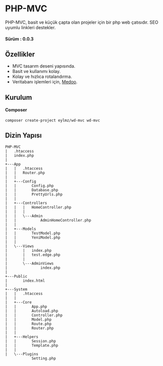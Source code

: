 # PHP-MVC
PHP-MVC, basit ve küçük çapta olan projeler için bir php web çatısıdır. SEO uyumlu linkleri destekler.

#### Sürüm : 0.0.3
## Özellikler
- MVC tasarım deseni yapısında.
- Basit ve kullanımı kolay.
- Kolay ve hızlıca rotalandırma.
- Veritabanı işlemleri için, [Medoo](http://medoo.in/).

## Kurulum
#### Composer 
```
composer create-project eylmz/wd-mvc wd-mvc
```
## Dizin Yapısı
```
PHP-MVC
|   .htaccess
|   index.php
|
+---App
|   |   .htaccess
|   |   Router.php
|   |   
|   +---Config
|   |       Config.php
|   |       Database.php
|   |       PrettyUrls.php
|   |       
|   +---Controllers
|   |   |   HomeController.php
|   |   |   
|   |   \---Admin
|   |           AdminHomeController.php
|   |           
|   +---Models
|   |       TestModel.php
|   |       YeniModel.php
|   |       
|   \---Views
|       |   index.php
|       |   test.edge.php
|       |   
|       \---AdminViews
|               index.php
|               
+---Public
|       index.html
|       
+---System
|   |   .htaccess
|   |   
|   +---Core
|   |       App.php
|   |       Autoload.php
|   |       Controller.php
|   |       Model.php
|   |       Route.php
|   |       Router.php
|   |       
|   +---Helpers
|   |       Session.php
|   |       Template.php
|   |       
|   \---Plugins
            Setting.php
```
